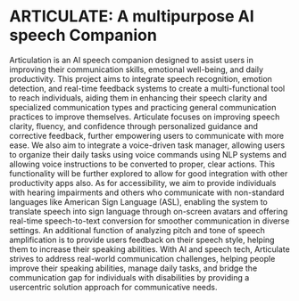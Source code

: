 # ARTICULATE: A multipurpose AI speech Companion 

Articulation is an AI speech companion designed to assist users in improving their
communication skills, emotional well-being, and daily productivity. This project aims
to integrate speech recognition, emotion detection, and real-time feedback systems to
create a multi-functional tool to reach individuals, aiding them in enhancing their
speech clarity and specialized communication types and practicing general communication practices to improve themselves.
Articulate focuses on improving speech clarity, fluency, and confidence through personalized guidance and corrective feedback, further empowering users to communicate
with more ease.
We also aim to integrate a voice-driven task manager, allowing users to organize
their daily tasks using voice commands using NLP systems and allowing voice instructions to be converted to proper, clear actions. This functionality will be further
explored to allow for good integration with other productivity apps also.
As for accessibility, we aim to provide individuals with hearing impairments and
others who communicate with non-standard languages like American Sign Language
(ASL), enabling the system to translate speech into sign language through on-screen
avatars and offering real-time speech-to-text conversion for smoother communication
in diverse settings. An additional function of analyzing pitch and tone of speech amplification is to provide users feedback on their speech style, helping them to increase
their speaking abilities.
With AI and speech tech, Articulate strives to address real-world communication
challenges, helping people improve their speaking abilities, manage daily tasks, and
bridge the communication gap for individuals with disabilities by providing a usercentric solution approach for communicative needs.
